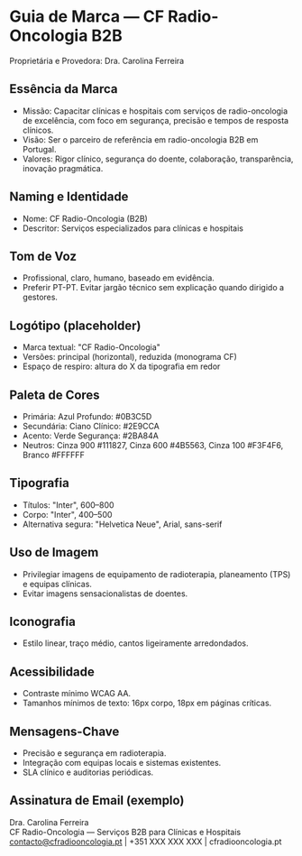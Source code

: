 # Guia de Marca — CF Radio-Oncologia B2B

Proprietária e Provedora: Dra. Carolina Ferreira

## Essência da Marca
- Missão: Capacitar clínicas e hospitais com serviços de radio-oncologia de excelência, com foco em segurança, precisão e tempos de resposta clínicos.
- Visão: Ser o parceiro de referência em radio-oncologia B2B em Portugal.
- Valores: Rigor clínico, segurança do doente, colaboração, transparência, inovação pragmática.

## Naming e Identidade
- Nome: CF Radio-Oncologia (B2B)
- Descritor: Serviços especializados para clínicas e hospitais

## Tom de Voz
- Profissional, claro, humano, baseado em evidência.
- Preferir PT-PT. Evitar jargão técnico sem explicação quando dirigido a gestores.

## Logótipo (placeholder)
- Marca textual: "CF Radio-Oncologia"
- Versões: principal (horizontal), reduzida (monograma CF)
- Espaço de respiro: altura do X da tipografia em redor

## Paleta de Cores
- Primária: Azul Profundo: #0B3C5D
- Secundária: Ciano Clínico: #2E9CCA
- Acento: Verde Segurança: #2BA84A
- Neutros: Cinza 900 #111827, Cinza 600 #4B5563, Cinza 100 #F3F4F6, Branco #FFFFFF

## Tipografia
- Títulos: "Inter", 600–800
- Corpo: "Inter", 400–500
- Alternativa segura: "Helvetica Neue", Arial, sans-serif

## Uso de Imagem
- Privilegiar imagens de equipamento de radioterapia, planeamento (TPS) e equipas clínicas.
- Evitar imagens sensacionalistas de doentes.

## Iconografia
- Estilo linear, traço médio, cantos ligeiramente arredondados.

## Acessibilidade
- Contraste mínimo WCAG AA.
- Tamanhos mínimos de texto: 16px corpo, 18px em páginas críticas.

## Mensagens-Chave
- Precisão e segurança em radioterapia.
- Integração com equipas locais e sistemas existentes.
- SLA clínico e auditorias periódicas.

## Assinatura de Email (exemplo)
Dra. Carolina Ferreira  
CF Radio-Oncologia — Serviços B2B para Clínicas e Hospitais  
contacto@cfradiooncologia.pt | +351 XXX XXX XXX | cfradiooncologia.pt
